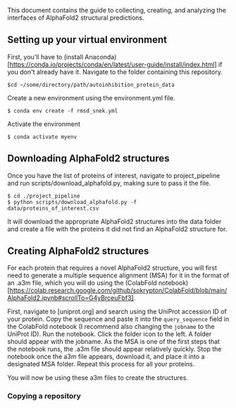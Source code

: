 This document contains the guide to collecting, creating, and analyzing the interfaces of AlphaFold2 structural predictions.

## Setting up your virtual environment
First, you'll have to (install Anaconda)[https://conda.io/projects/conda/en/latest/user-guide/install/index.html] if you don't already have it.
Navigate to the folder containing this repository.

```
$cd ~/some/directory/path/autoinhibition_protein_data
```

Create a new environment using the environment.yml file.

```
$ conda env create -f rmsd_snek.yml
```

Activate the environment

```
$ conda activate myenv
```

## Downloading AlphaFold2 structures
Once you have the list of proteins of interest, navigate to project_pipeline and run scripts/download_alphafold.py, making sure to pass it the file.

```
$ cd ./project_pipeline
$ python scripts/download_alphafold.py -f data/proteins_of_interest.csv
```

It will download the appropriate AlphaFold2 structures into the data folder and create a file with the proteins it did not find an AlphaFold2 structure for.

## Creating AlphaFold2 structures
For each protein that requires a novel AlphaFold2 structure, you will first need to generate a multiple sequence alignment (MSA) for it in the format of an .a3m file, which you will do using the (ColabFold notebook)[https://colab.research.google.com/github/sokrypton/ColabFold/blob/main/AlphaFold2.ipynb#scrollTo=G4yBrceuFbf3].

First, navigate to [uniprot.org] and search using the UniProt accession ID of your protein. Copy the sequence and paste it into the ```query_sequence``` field in the ColabFold notebook (I recommend also changing the ```jobname``` to the UniProt ID). Run the notebook. Click the folder icon to the left. A folder should appear with the jobname. As the MSA is one of the first steps that the notebook runs, the .a3m file should appear relatively quickly. Stop the notebook once the a3m file appears, download it, and place it into a designated MSA folder. Repeat this process for all your proteins.

You will now be using these a3m files to create the structures.

### Copying a repository